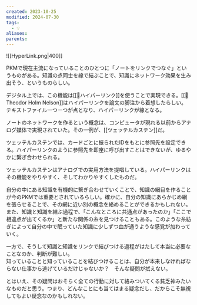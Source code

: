```yaml
---
created: 2023-10-25
modified: 2024-07-30
tags:
  - 💡
aliases: 
parents: 
---
```

![[HyperLink.png|400]]

PKMで現在主流になっていることのひとつに「ノートをリンクでつなぐ」というものがある。知識の点同士を線で結ぶことで、知識にネットワーク効果を生み出そう、というものらしい。

デジタル上では、この機能は[[📝ハイパーリンク]]を使うことで実現できる。[[👤Theodor Holm Nelson]]はハイパーリンクを論文の脚注から着想したらしい。テキストファイル一つ一つが点となり、ハイパーリンクが線となる。

ノートのネットワークを作るという概念は、コンピュータが現れる以前からアナログ媒体で実現されていた。その一例が、[[ツェッテルカステン]]だ。  

ツェッテルカステンでは、カードごとに振られたIDをもとに参照先を設定できる。ハイパーリンクのように参照先を即座に呼び出すことはできないが、ゆるやかに繋ぎ合わせられる。

ツェッテルカステンはアナログでの実用方法を提唱している。ハイパーリンクはその機能をやりやすく、そしてわかりやすくしたものだ。

自分の中にある知識を有機的に繋ぎ合わせていくことで、知識の網目を作ることが今のPKMでは重要とされているらしい。確かに、自分の知識にあらかじめ網を張らせることで、その網に近い別の概念を絡めることができるかもしれない。また、知識と知識を結ぶ過程で、「こんなところに共通点があったのか」「ここで相違点が出てくるか」と新たな関係の糸を見つけることもある。このような糸紡ぎによって自分の中で眠っていた知識に少しずつ血が通うような感覚が加わっていく。

一方で、そうして知識と知識をリンクで結びつける過程がはたして本当に必要なことなのか、判断が難しい。  
知っていることと知っていることを結びつけることは、自分が本来しなければならない仕事から逃げているだけじゃないか？　そんな疑問が拭えない。  

とはいえ、その疑問はおそらく全ての行動に対して絡みついてくる貧乏神みたいなものだと思う。つまり、どんなことにも当てはまる疑念だし、だからこそ無視してもよい疑念なのかもしれない。